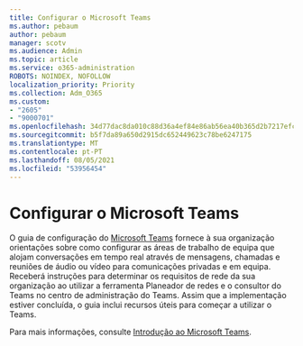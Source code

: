 ```yaml
---
title: Configurar o Microsoft Teams
ms.author: pebaum
author: pebaum
manager: scotv
ms.audience: Admin
ms.topic: article
ms.service: o365-administration
ROBOTS: NOINDEX, NOFOLLOW
localization_priority: Priority
ms.collection: Adm_O365
ms.custom:
- "2605"
- "9000701"
ms.openlocfilehash: 34d77dac8da010c88d36a4ef84e86ab56ea40b365d2b7217efcd057df85738d3
ms.sourcegitcommit: b5f7da89a650d2915dc652449623c78be6247175
ms.translationtype: MT
ms.contentlocale: pt-PT
ms.lasthandoff: 08/05/2021
ms.locfileid: "53956454"
---
```

# <a name="set-up-microsoft-teams"></a>Configurar o Microsoft Teams

O guia de configuração do  [Microsoft Teams](https://aka.ms/teamsguidance)  fornece à sua organização orientações sobre como configurar as áreas de trabalho de equipa que alojam conversações em tempo real através de mensagens, chamadas e reuniões de áudio ou vídeo para comunicações privadas e em equipa. Receberá instruções para determinar os requisitos de rede da sua organização ao utilizar a ferramenta Planeador de redes e o consultor do Teams no centro de administração do Teams. Assim que a implementação estiver concluída, o guia inclui recursos úteis para começar a utilizar o Teams.

Para mais informações, consulte [Introdução ao Microsoft Teams](https://docs.microsoft.com/microsoftteams/get-started-with-teams-quick-start).
